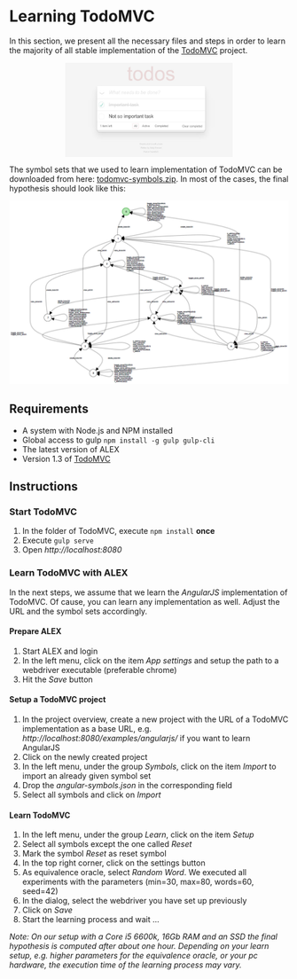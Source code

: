 # Learning TodoMVC

In this section, we present all the necessary files and steps in order to learn the majority of all stable implementation of the [TodoMVC](http://todomvc.com/) project.

<img src="../../../assets/images/examples/todomvc/todomvc.jpg" style="display: block; margin: auto; max-width: 60%">

The symbol sets that we used to learn implementation of TodoMVC can be downloaded from here: [todomvc-symbols.zip](../../../assets/files/todomvc-symbols.zip).
In most of the cases, the final hypothesis should look like this:

![Hypothesis](../../../assets/images/examples/todomvc/todomvc-hypothesis-angular.png)

## Requirements

* A system with Node.js and NPM installed
* Global access to gulp `npm install -g gulp gulp-cli`
* The latest version of ALEX
* Version 1.3 of [TodoMVC](http://todomvc.com/)

## Instructions

### Start TodoMVC

1. In the folder of TodoMVC, execute `npm install` **once**
2. Execute `gulp serve`
3. Open *http://localhost:8080*

### Learn TodoMVC with ALEX

In the next steps, we assume that we learn the *AngularJS* implementation of TodoMVC. 
Of cause, you can learn any implementation as well.
Adjust the URL and the symbol sets accordingly.

#### Prepare ALEX

1. Start ALEX and login
2. In the left menu, click on the item *App settings* and setup the path to a webdriver executable (preferable chrome)
3. Hit the *Save* button

#### Setup a TodoMVC project

1. In the project overview, create a new project with the URL of a TodoMVC implementation as a base URL, e.g. *http://localhost:8080/examples/angularjs/* if you want to learn AngularJS
2. Click on the newly created project
3. In the left menu, under the group *Symbols*, click on the item *Import* to import an already given symbol set
4. Drop the *angular-symbols.json* in the corresponding field
5. Select all symbols and click on *Import*

#### Learn TodoMVC

1. In the left menu, under the group *Learn*, click on the item *Setup*
2. Select all symbols except the one called *Reset*
3. Mark the symbol *Reset* as reset symbol
4. In the top right corner, click on the settings button
5. As equivalence oracle, select *Random Word*. We executed all experiments with the parameters (min=30, max=80, words=60, seed=42)
6. In the dialog, select the webdriver you have set up previously
7. Click on *Save*
8. Start the learning process and wait ...

*Note: On our setup with a Core i5 6600k, 16Gb RAM and an SSD the final hypothesis is computed after about one hour.
Depending on your learn setup, e.g. higher parameters for the equivalence oracle, or your pc hardware, the execution time of the learning process may vary.*